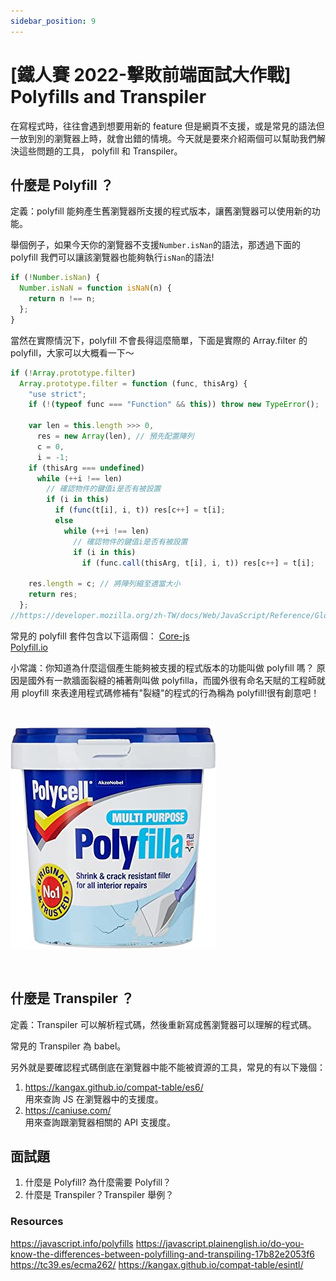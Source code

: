```yaml
---
sidebar_position: 9
---
```


# [鐵人賽 2022-擊敗前端面試大作戰] Polyfills and Transpiler

在寫程式時，往往會遇到想要用新的 feature 但是網頁不支援，或是常見的語法但一放到別的瀏覽器上時，就會出錯的情境。今天就是要來介紹兩個可以幫助我們解決這些問題的工具， polyfill 和 Transpiler。

## 什麼是 Polyfill ？

定義：polyfill 能夠產生舊瀏覽器所支援的程式版本，讓舊瀏覽器可以使用新的功能。

舉個例子，如果今天你的瀏覽器不支援`Number.isNan`的語法，那透過下面的 polyfill 我們可以讓該瀏覽器也能夠執行`isNan`的語法!

```js
if (!Number.isNan) {
  Number.isNaN = function isNaN(n) {
    return n !== n;
  };
}
```

當然在實際情況下，polyfill 不會長得這麼簡單，下面是實際的 Array.filter 的 polyfill，大家可以大概看一下～

```js
if (!Array.prototype.filter)
  Array.prototype.filter = function (func, thisArg) {
    "use strict";
    if (!(typeof func === "Function" && this)) throw new TypeError();

    var len = this.length >>> 0,
      res = new Array(len), // 預先配置陣列
      c = 0,
      i = -1;
    if (thisArg === undefined)
      while (++i !== len)
        // 確認物件的鍵值i是否有被設置
        if (i in this)
          if (func(t[i], i, t)) res[c++] = t[i];
          else
            while (++i !== len)
              // 確認物件的鍵值i是否有被設置
              if (i in this)
                if (func.call(thisArg, t[i], i, t)) res[c++] = t[i];

    res.length = c; // 將陣列縮至適當大小
    return res;
  };
//https://developer.mozilla.org/zh-TW/docs/Web/JavaScript/Reference/Global_Objects/Array/filter
```

常見的 polyfill 套件包含以下這兩個：
[Core-js](https://github.com/zloirock/core-js)  
[Polyfill.io](https://polyfill.io/v3/)

小常識：你知道為什麼這個產生能夠被支援的程式版本的功能叫做 polyfill 嗎？
原因是國外有一款牆面裂縫的補著劑叫做 polyfilla，而國外很有命名天賦的工程師就用 ployfill 來表達用程式碼修補有"裂縫"的程式的行為稱為 polyfill!很有創意吧！

&nbsp;

![polyfill](Img/polyfill.jpg)

&nbsp;

## 什麼是 Transpiler ？

定義：Transpiler 可以解析程式碼，然後重新寫成舊瀏覽器可以理解的程式碼。

常見的 Transpiler 為 babel。

另外就是要確認程式碼倒底在瀏覽器中能不能被資源的工具，常見的有以下幾個：

1. https://kangax.github.io/compat-table/es6/  
   用來查詢 JS 在瀏覽器中的支援度。
2. https://caniuse.com/  
   用來查詢跟瀏覽器相關的 API 支援度。

## 面試題

1. 什麼是 Polyfill? 為什麼需要 Polyfill？
2. 什麼是 Transpiler？Transpiler 舉例？

### Resources

https://javascript.info/polyfills
https://javascript.plainenglish.io/do-you-know-the-differences-between-polyfilling-and-transpiling-17b82e2053f6
https://tc39.es/ecma262/
https://kangax.github.io/compat-table/esintl/
